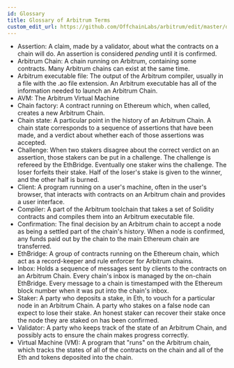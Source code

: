 ```yaml
---
id: Glossary
title: Glossary of Arbitrum Terms
custom_edit_url: https://github.com/OffchainLabs/arbitrum/edit/master/docs/Glossary.md
---
```


* Assertion: A claim, made by a validator, about what the contracts on a chain will do. An assertion is considered _pending_ until it is confirmed.
* Arbitrum Chain: A chain running on Arbitrum, containing some contracts. Many Arbitrum chains can exist at the same time.
* Arbitrum executable file: The output of the Arbitrum compiler, usually in a file with the .ao file extension. An Arbitrum executable has all of the information needed to launch an Arbitrum Chain.
* AVM: The Arbitrum Virtual Machine
* Chain factory: A contract running on Ethereum which, when called, creates a new Arbitrum Chain.
* Chain state: A particular point in the history of an Arbitrum Chain. A chain state corresponds to a sequence of assertions that have been made, and a verdict about whether each of those assertions was accepted.
* Challenge: When two stakers disagree about the correct verdict on an assertion, those stakers can be put in a challenge. The challenge is refereed by the EthBridge. Eventually one staker wins the challenge. The loser forfeits their stake. Half of the loser's stake is given to the winner, and the other half is burned. 
* Client: A program running on a user's machine, often in the user's browser, that interacts with contracts on an Arbitrum chain and provides a user interface.
* Compiler: A part of the Arbitrum toolchain that takes a set of Solidity contracts and compiles them into an Arbitrum executable file.
* Confirmation: The final decision by an Arbitrum chain to accept a node as being a settled part of the chain's history. When a node is confirmed, any funds paid out by the chain to the main Ethereum chain are transferred.
* EthBridge: A group of contracts running on the Ethereum chain, which act as a record-keeper and rule enforcer for Arbitrum chains.
* Inbox: Holds a sequence of messages sent by clients to the contracts on an Arbitrum Chain. Every chain's inbox is managed by the on-chain EthBridge. Every message to a chain is timestamped with the Ethereum block number when it was put into the chain's inbox.
* Staker: A party who deposits a stake, in Eth, to vouch for a particular node in an Arbitrum Chain. A party who stakes on a false node can expect to lose their stake. An honest staker can recover their stake once the node they are staked on has been confirmed.
* Validator: A party who keeps track of the state of an Arbitrum Chain, and possibly acts to ensure the chain makes progress correctly.
* Virtual Machine (VM): A program that "runs" on the Arbitrum chain, which tracks the states of all of the contracts on the chain and all of the Eth and tokens deposited into the chain.
